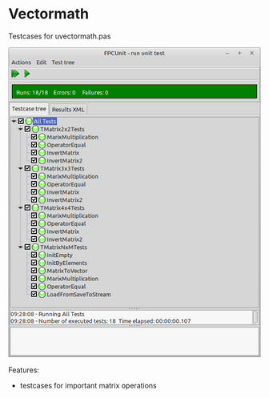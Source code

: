 # Vectormath

Testcases for uvectormath.pas

![](preview.png)

Features:
- testcases for important matrix operations